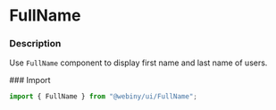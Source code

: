 # FullName

### Description
Use `FullName` component to display first name and last name of users.

### Import
```js
import { FullName } from "@webiny/ui/FullName";
```